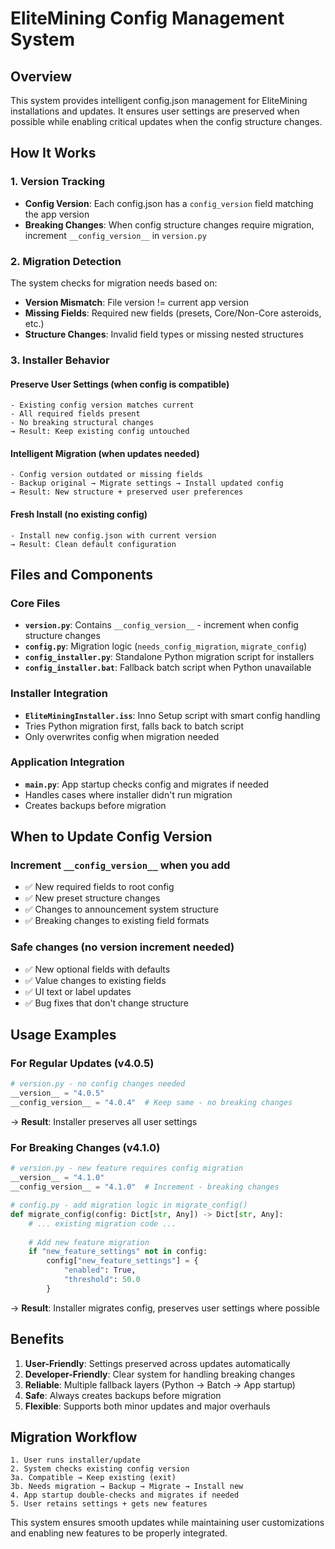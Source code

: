 # EliteMining Config Management System

## Overview

This system provides intelligent config.json management for EliteMining installations and updates. It ensures user settings are preserved when possible while enabling critical updates when the config structure changes.

## How It Works

### 1. Version Tracking

- **Config Version**: Each config.json has a `config_version` field matching the app version
- **Breaking Changes**: When config structure changes require migration, increment `__config_version__` in `version.py`

### 2. Migration Detection

The system checks for migration needs based on:

- **Version Mismatch**: File version != current app version
- **Missing Fields**: Required new fields (presets, Core/Non-Core asteroids, etc.)
- **Structure Changes**: Invalid field types or missing nested structures

### 3. Installer Behavior

#### **Preserve User Settings** (when config is compatible)

```text
- Existing config version matches current
- All required fields present
- No breaking structural changes
→ Result: Keep existing config untouched
```

#### **Intelligent Migration** (when updates needed)

```text
- Config version outdated or missing fields
- Backup original → Migrate settings → Install updated config
→ Result: New structure + preserved user preferences
```

#### **Fresh Install** (no existing config)

```text
- Install new config.json with current version
→ Result: Clean default configuration
```

## Files and Components

### Core Files

- **`version.py`**: Contains `__config_version__` - increment when config structure changes
- **`config.py`**: Migration logic (`needs_config_migration`, `migrate_config`)
- **`config_installer.py`**: Standalone Python migration script for installers
- **`config_installer.bat`**: Fallback batch script when Python unavailable

### Installer Integration

- **`EliteMiningInstaller.iss`**: Inno Setup script with smart config handling
- Tries Python migration first, falls back to batch script
- Only overwrites config when migration needed

### Application Integration

- **`main.py`**: App startup checks config and migrates if needed
- Handles cases where installer didn't run migration
- Creates backups before migration

## When to Update Config Version

### Increment `__config_version__` when you add

- ✅ New required fields to root config
- ✅ New preset structure changes  
- ✅ Changes to announcement system structure
- ✅ Breaking changes to existing field formats

### Safe changes (no version increment needed)

- ✅ New optional fields with defaults
- ✅ Value changes to existing fields
- ✅ UI text or label updates
- ✅ Bug fixes that don't change structure

## Usage Examples

### For Regular Updates (v4.0.5)

```python
# version.py - no config changes needed
__version__ = "4.0.5"
__config_version__ = "4.0.4"  # Keep same - no breaking changes
```

→ **Result**: Installer preserves all user settings

### For Breaking Changes (v4.1.0)

```python
# version.py - new feature requires config migration
__version__ = "4.1.0"  
__config_version__ = "4.1.0"  # Increment - breaking changes

# config.py - add migration logic in migrate_config()
def migrate_config(config: Dict[str, Any]) -> Dict[str, Any]:
    # ... existing migration code ...
    
    # Add new feature migration
    if "new_feature_settings" not in config:
        config["new_feature_settings"] = {
            "enabled": True,
            "threshold": 50.0
        }
```

→ **Result**: Installer migrates config, preserves user settings where possible

## Benefits

1. **User-Friendly**: Settings preserved across updates automatically
2. **Developer-Friendly**: Clear system for handling breaking changes  
3. **Reliable**: Multiple fallback layers (Python → Batch → App startup)
4. **Safe**: Always creates backups before migration
5. **Flexible**: Supports both minor updates and major overhauls

## Migration Workflow

```text
1. User runs installer/update
2. System checks existing config version
3a. Compatible → Keep existing (exit)
3b. Needs migration → Backup → Migrate → Install new
4. App startup double-checks and migrates if needed
5. User retains settings + gets new features
```

This system ensures smooth updates while maintaining user customizations and enabling new features to be properly integrated.
